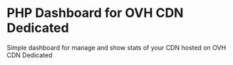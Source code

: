 PHP Dashboard for OVH CDN Dedicated
===========================

Simple dashboard for manage and show stats of your CDN hosted on OVH CDN Dedicated
